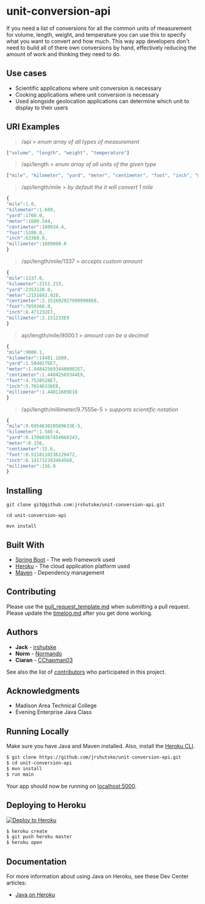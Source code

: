 # unit-conversion-api

If you need a list of conversions for all the common units of measurement for volume, length, weight, and temperature you can use this to specify what you want to convert and how much. This way app developers don't need to build all of there own conversions by hand, effectively reducing the amount of work and thinking they need to do.

## Use cases
 - Scientific applications where unit conversion is necessary
 - Cooking applications where unit conversion is necessary
 - Used alongside geolocation applications can determine which unit to display to their users

## URI Examples
> /api > _enum array of all types of measurement_
```javascript
["volume", "length", "weight", "temperature"]
```

> /api/length > _enum array of all units of the given type_
```javascript
["mile", "kilometer", "yard", "meter", "centimeter", "foot", "inch", "millimeter"]
```

> /api/length/mile > _by default the it will convert 1 mile_
```javascript
{
"mile":1.0,
"kilometer":1.609,
"yard":1760.0,
"meter":1609.344,
"centimeter":160934.4,
"foot":5280.0,
"inch":63360.0,
"millimeter":1609000.0
}
```

> /api/length/mile/1337 > _accepts custom amount_
```javascript
{
"mile":1337.0,
"kilometer":2151.233,
"yard":2353120.0,
"meter":2151692.928,
"centimeter":2.1516929279999998E8,
"foot":7059360.0,
"inch":8.471232E7,
"millimeter":2.151233E9
}
```

> api/length/mile/9000.1 > _amount can be a decimal_
```javascript
{
"mile":9000.1,
"kilometer":14481.1609,
"yard":1.5840176E7,
"meter":1.4484256934400002E7,
"centimeter":1.44842569344E9,
"foot":4.7520528E7,
"inch":5.70246336E8,
"millimeter":1.44811609E10
}
```

>/api/length/millimeter/9.7555e-5 > _supports scientific notation_
```javascript
{
"mile":9.695463020509633E-5,
"kilometer":1.56E-4,
"yard":0.17060367454068243,
"meter":0.156,
"centimeter":15.6,
"foot":0.5118110236220472,
"inch":6.141732283464568,
"millimeter":156.0
}
```

## Installing

```
git clone git@github.com:jrshutske/unit-conversion-api.git
```
```
cd unit-conversion-api
```
```
mvn install
```

## Built With

* [Spring Boot](https://spring.io/projects/spring-boot) - The web framework used
* [Heroku](https://heroku.com/) - The cloud application platform used
* [Maven](https://maven.apache.org/) - Dependency management

## Contributing

Please use the [pull_request_template.md](/docs/pull_request_template.md) when submitting a pull request.   
Please update the [timelog.md](/docs/timelog.md) after you get done working.   


## Authors

* **Jack** - [jrshutske](https://github.com/jrshutske)
* **Norm** - [Normando](https://github.com/Normnondo)
* **Ciaran** - [CChapman03](https://github.com/CChapman03)

See also the list of [contributors](https://github.com/jrshutske/unit-conversion-api/graphs/contributors) who participated in this project.

## Acknowledgments

* Madison Area Technical College
* Evening Enterprise Java Class

## Running Locally

Make sure you have Java and Maven installed.  Also, install the [Heroku CLI](https://cli.heroku.com/).

```sh
$ git clone https://github.com/jrshutske/unit-conversion-api.git
$ cd unit-conversion-api
$ mvn install
$ run main
```

Your app should now be running on [localhost:5000](http://localhost:5000/).


## Deploying to Heroku

[![Deploy to Heroku](https://www.herokucdn.com/deploy/button.png)](https://heroku.com/deploy)

```sh
$ heroku create
$ git push heroku master
$ heroku open
```

## Documentation

For more information about using Java on Heroku, see these Dev Center articles:

- [Java on Heroku](https://devcenter.heroku.com/categories/java)
